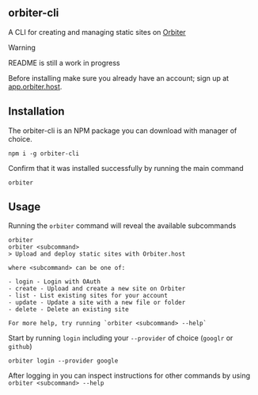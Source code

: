## orbiter-cli

A CLI for creating and managing static sites on [Orbiter](https://orbiter.host)

> [!WARNING]
> README is still a work in progress

Before installing make sure you already have an account; sign up at [app.orbiter.host](https://orbiter.host). 

## Installation 

The orbiter-cli is an NPM package you can download with manager of choice. 

```
npm i -g orbiter-cli
```

Confirm that it was installed successfully by running the main command

```
orbiter
```

## Usage 

Running the `orbiter` command will reveal the available subcommands

```
orbiter
orbiter <subcommand>
> Upload and deploy static sites with Orbiter.host

where <subcommand> can be one of:

- login - Login with OAuth
- create - Upload and create a new site on Orbiter
- list - List existing sites for your account
- update - Update a site with a new file or folder
- delete - Delete an existing site

For more help, try running `orbiter <subcommand> --help`
``` 

Start by running `login` including your `--provider` of choice (`googlr` or `github`)

```
orbiter login --provider google
```

After logging in you can inspect instructions for other commands by using `orbiter <subcommand> --help`

